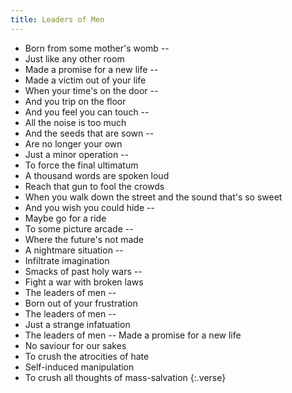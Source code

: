 ```yaml
---
title: Leaders of Men
---
```

- Born from some mother's womb --
- Just like any other room
- Made a promise for a new life --
- Made a victim out of your life
- When your time's on the door --
- And you trip on the floor
- And you feel you can touch --
- All the noise is too much
- And the seeds that are sown --
- Are no longer your own
- Just a minor operation --
- To force the final ultimatum
- A thousand words are spoken loud
- Reach that gun to fool the crowds
- When you walk down the street and the
sound that's so sweet
- And you wish you could hide --
- Maybe go for a ride
- To some picture arcade --
- Where the future's not made
- A nightmare situation --
- Infiltrate imagination
- Smacks of past holy wars --
- Fight a war with broken laws
- The leaders of men --
- Born out of your frustration
- The leaders of men --
- Just a strange infatuation
- The leaders of men -- Made
a promise for a new life
- No saviour for our sakes
- To crush the atrocities of hate
- Self-induced manipulation
- To crush all thoughts
of mass-salvation
{:.verse}

